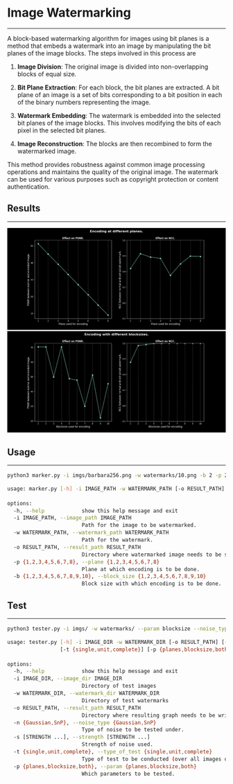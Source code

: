 # Image Watermarking
---

A block-based watermarking algorithm for images using bit planes is a method that embeds a watermark into an image by manipulating the bit planes of the image blocks. The steps involved in this process are

1. **Image Division**: The original image is divided into non-overlapping blocks of equal size.

2. **Bit Plane Extraction**: For each block, the bit planes are extracted. A bit plane of an image is a set of bits corresponding to a bit position in each of the binary numbers representing the image.

3. **Watermark Embedding**: The watermark is embedded into the selected bit planes of the image blocks. This involves modifying the bits of each pixel in the selected bit planes.

4. **Image Reconstruction**: The blocks are then recombined to form the watermarked image.

This method provides robustness against common image processing operations and maintains the quality of the original image. The watermark can be used for various purposes such as copyright protection or content authentication.

## Results
---
![plane encoding](results/planes.png)
![blocksize encoding](results/blocks.png)

## Usage
---
```bash
python3 marker.py -i imgs/barbara256.png -w watermarks/10.png -b 2 -p 2
```

```bash
usage: marker.py [-h] -i IMAGE_PATH -w WATERMARK_PATH [-o RESULT_PATH] [-p {1,2,3,4,5,6,7,8}] [-b {1,2,3,4,5,6,7,8,9,10}]

options:
  -h, --help            show this help message and exit
  -i IMAGE_PATH, --image_path IMAGE_PATH
                        Path for the image to be watermarked.
  -w WATERMARK_PATH, --watermark_path WATERMARK_PATH
                        Path for the watermark.
  -o RESULT_PATH, --result_path RESULT_PATH
                        Directory where watermarked image needs to be stored.
  -p {1,2,3,4,5,6,7,8}, --plane {1,2,3,4,5,6,7,8}
                        Plane at which encoding is to be done.
  -b {1,2,3,4,5,6,7,8,9,10}, --block_size {1,2,3,4,5,6,7,8,9,10}
                        Block size with which encoding is to be done.
```
## Test
---
```bash
python3 tester.py -i imgs/ -w watermarks/ --param blocksize --noise_type SnP --strength 0.1 --type_of_test complete
```

```bash
usage: tester.py [-h] -i IMAGE_DIR -w WATERMARK_DIR [-o RESULT_PATH] [-n {Gaussian,SnP}] [-s [STRENGTH ...]]
                 [-t {single,unit,complete}] [-p {planes,blocksize,both}]

options:
  -h, --help            show this help message and exit
  -i IMAGE_DIR, --image_dir IMAGE_DIR
                        Directory of test images
  -w WATERMARK_DIR, --watermark_dir WATERMARK_DIR
                        Directory of test watermarks
  -o RESULT_PATH, --result_path RESULT_PATH
                        Directory where resulting graph needs to be written.
  -n {Gaussian,SnP}, --noise_type {Gaussian,SnP}
                        Type of noise to be tested under.
  -s [STRENGTH ...], --strength [STRENGTH ...]
                        Strength of noise used.
  -t {single,unit,complete}, --type_of_test {single,unit,complete}
                        Type of test to be conducted (over all images or one single image).
  -p {planes,blocksize,both}, --param {planes,blocksize,both}
                        Which parameters to be tested.
```